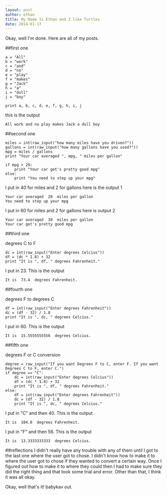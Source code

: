 ```yaml
---
layout: post 
author: ethan
title: My Name Is Ethan and I like Turtles 
date: 2014-01-17
---
```


Okay, well I'm done. Here are all of my posts. 

##first one 

```
a = "All"
b = "work"
c = "and" 
d = "no" 
e = "play"
f = "makes" 
g = "Jack" 
h = "a"
i = "dull"
j = "boy" 

print a, b, c, d, e, f, g, h, i, j
```

this is the output 

```
All work and no play makes Jack a dull boy
```

##second one 

```
miles = int(raw_input("how many miles have you driven?"))
gallons = int(raw_input("how many gallons have you used?"))
mpg = miles / gallons
print "Your car averaged ", mpg, " miles per gallon"

if mpg > 29:
	print "Your car get's pretty good mpg"
else:
	print "You need to step up your mpg" 
```

I put in 40 for miles and 2 for gallons 
here is the output 1

```
Your car averaged  20  miles per gallon
You need to step up your mpg
```

I put in 60 for miles and 2 for gallons 
here is output 2

```
Your car averaged  30  miles per gallon
Your car get's pretty good mpg
```

##third one 

degrees C to F

```
dc = int(raw_input("Enter degrees Celcius"))
df = (dc * 1.8) + 32
print "It is ", df, " degrees Fahrenheit."
```

I put in 23. This is the output

```
It is  73.4  degrees Fahrenheit.
```

##fourth one 

degrees F to degrees C

```
df = int(raw_input("Enter degrees Fahrenheit"))
dc = (df - 32) / 1.8
print "It is ", dc, " degrees Celcius."
```

I put in 60. This is the output

```
It is  15.5555555556  degrees Celcius.
```

##fifth one 

degrees F or C conversion 

```
degree = raw_input("If you want Degrees F to C, enter F. If you want Degrees C to F, enter C.")
if degree == "C":
	dc = int(raw_input("Enter degrees Celcius"))
	df = (dc * 1.8) + 32
	print "It is ", df, " degrees Fahrenheit."
else:
	df = int(raw_input("Enter degrees Fahrenheit"))
	dc = (df - 32) / 1.8
	print "It is ", dc, " degrees Celcius."
```

I put in "C" and then 40. This is the output 

```
It is  104.0  degrees Fahrenheit.
```

I put in "F" and then 56. This is the output

```
It is  13.3333333333  degrees Celcius.
```

##reflections 
I didn't really have any trouble with any of them until I got to the last one where the user got to chose. 
I didn't know how to make it to where the user got to chose if they wanted to convert a certain way. Once
I figured out how to make it to where they could then I had to make sure they did the right thing and that
took some trial and error. Other than that, I think it was all okay. 

Okay, well that's it! 
babykav out. 
